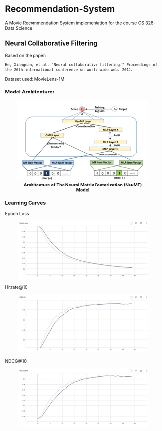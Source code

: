 # Recommendation-System

A Movie Recommendation System implementation for the course CS 328: Data Science

## Neural Collaborative Filtering

Based on the paper:
```
He, Xiangnan, et al. "Neural collaborative filtering." Proceedings of the 26th international conference on world wide web. 2017.
```

Dataset used: MovieLens-1M

### Model Architecture:

<figure align = "center">
    <img src="img/NCF.png" width = "500">
    <figcaption align = "center">
        <b>Architecture of The Neural Matrix Factorization (NeuMF) Model</b>
    </figcaption>
</figure>

<!-- <img src="img/NCF.png" width = "500"> -->


### Learning Curves

Epoch Loss
<figure align = "center">
    <img src="img/loss.png" width = "500">
</figure>

Hitrate@10
<figure align = "center">
    <img src="img/hr.png" width = "500">
</figure>

NDCG@10
<figure align = "center">
    <img src="img/ndcg.png" width = "500">
</figure>
